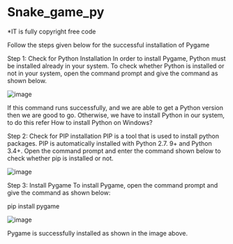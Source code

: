# Snake_game_py
*IT is fully copyright free code

Follow the steps given below for the successful installation of Pygame

Step 1: Check for Python Installation
In order to install Pygame, Python must be installed already in your system. To check whether Python is installed or not in your system, open the command prompt and give the command as shown below.

![image](https://user-images.githubusercontent.com/111184804/184496411-8c86f3c4-ce6c-4b1e-89fb-76b4352fd6b9.png)


If this command runs successfully, and we are able to get a Python version then we are good to go. Otherwise, we have to install Python in our system, to do this refer How to install Python on Windows?

Step 2: Check for PIP installation 
PIP is a tool that is used to install python packages. PIP is automatically installed with Python 2.7. 9+ and Python 3.4+. Open the command prompt and enter the command shown below to check whether pip is installed or not. 

![image](https://user-images.githubusercontent.com/111184804/184496476-88e6e3fe-7b53-4dbd-82ec-9e851cc6e862.png)

Step 3: Install Pygame
To install Pygame, open the command prompt and give the command as shown below:

pip install pygame

![image](https://user-images.githubusercontent.com/111184804/184496519-925de6e5-603d-4973-ab70-b9b03cf8a141.png)

Pygame is successfully installed as shown in the image above.
